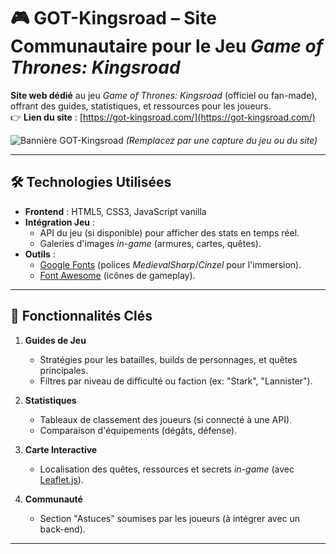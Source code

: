 # 🎮 GOT-Kingsroad – Site Communautaire pour le Jeu *Game of Thrones: Kingsroad*

**Site web dédié** au jeu *Game of Thrones: Kingsroad* (officiel ou fan-made), offrant des guides, statistiques, et ressources pour les joueurs.  
👉 **Lien du site** : [https://got-kingsroad.com/](https://got-kingsroad.com/)  

![Bannière GOT-Kingsroad]([https://via.placeholder.com/1200x600?text=Game+of+Thrones+Kingsroad+Hub]([https://got-kingsroad.com/media/banniere.jpg](https://got-kingsroad.com/media/banniere.jpg))) *(*Remplacez par une capture du jeu ou du site*)*

---

## 🛠 Technologies Utilisées
- **Frontend** : HTML5, CSS3, JavaScript vanilla
- **Intégration Jeu** : 
  - API du jeu (si disponible) pour afficher des stats en temps réel.
  - Galeries d'images *in-game* (armures, cartes, quêtes).
- **Outils** : 
  - [Google Fonts](https://fonts.google.com/) (polices *MedievalSharp*/*Cinzel* pour l'immersion).
  - [Font Awesome](https://fontawesome.com/) (icônes de gameplay).

---

## 🎯 Fonctionnalités Clés
1. **Guides de Jeu**  
   - Stratégies pour les batailles, builds de personnages, et quêtes principales.
   - Filtres par niveau de difficulté ou faction (ex: "Stark", "Lannister").

2. **Statistiques**  
   - Tableaux de classement des joueurs (si connecté à une API).
   - Comparaison d'équipements (dégâts, défense).

3. **Carte Interactive**  
   - Localisation des quêtes, ressources et secrets *in-game* (avec [Leaflet.js](https://leafletjs.com/)).

4. **Communauté**  
   - Section "Astuces" soumises par les joueurs (à intégrer avec un back-end).

---
